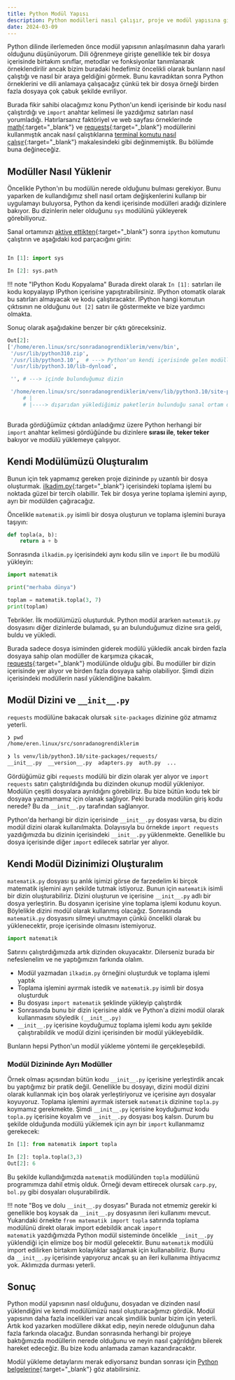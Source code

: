```yaml
---
title: Python Modül Yapısı
description: Python modülleri nasıl çalışır, proje ve modül yapısına giriş.
date: 2024-03-09
---
```


Python dilinde ilerlemeden önce modül yapısının anlaşılmasının daha yararlı olduğunu düşünüyorum.
Dili öğrenmeye girişte genellikle tek bir dosya içerisinde birtakım sınıflar, metodlar ve
fonksiyonlar tanımlanarak örneklendirilir ancak bizim buradaki hedefimiz öncelikli olarak bunların
nasıl çalıştığı ve nasıl bir araya geldiğini görmek. Bunu kavradıktan sonra Python örneklerini ve
dili anlamaya çalışacağız çünkü tek bir dosya örneği birden fazla dosyaya çok çabuk şekilde
evriliyor.

Burada fikir sahibi olacağımız konu Python'un kendi içerisinde bir kodu nasıl çalıştırdığı ve
`import` anahtar kelimesi ile yazdığımız satırları nasıl yorumladığı. Hatırlarsanız faktöriyel ve
web sayfası örneklerinde [math][math]{:target="_blank"} ve [requests][requests]{:target="_blank"}
modüllerini kullanmıştık ancak nasıl çalıştıklarına
[terminal komutu nasıl çalışır][terminal]{:target="_blank"} makalesindeki gibi değinmemiştik. Bu
bölümde buna değineceğiz.

## Modüller Nasıl Yüklenir

Öncelikle Python'ın bu modülün nerede olduğunu bulması gerekiyor. Bunu yaparken de kullandığımız
shell nasıl ortam değişkenlerini kullanıp bir uygulamayı buluyorsa, Python da kendi içerisinde
modülleri aradığı dizinlere bakıyor. Bu dizinlerin neler olduğunu `sys` modülünü yükleyerek
görebiliyoruz.

Sanal ortamınızı [aktive ettikten][activate]{:target="_blank"} sonra `ipython` komutunu çalıştırın
ve aşağıdaki kod parçacığını girin:

```py

In [1]: import sys

In [2]: sys.path
```

!!! note "IPython Kodu Kopyalama"
    Burada direkt olarak `In [1]:` satırları ile kodu kopyalayıp IPython içerisine
    yapıştırabilirsiniz. IPython otomatik olarak bu satırları almayacak ve kodu çalıştıracaktır.
    IPython hangi komutun çıktısının ne olduğunu `Out [2]` satırı ile göstermekte ve bize yardımcı
    olmakta.

Sonuç olarak aşağıdakine benzer bir çıktı göreceksiniz.

```py
Out[2]: 
['/home/eren.linux/src/sonradanogrendiklerim/venv/bin',
 '/usr/lib/python310.zip',
 '/usr/lib/python3.10',  # ---> Python'un kendi içerisinde gelen modülleri
 '/usr/lib/python3.10/lib-dynload',

 '', # ---> içinde bulunduğumuz dizin

 '/home/eren.linux/src/sonradanogrendiklerim/venv/lib/python3.10/site-packages']
     # |
     # |----> dışarıdan yüklediğimiz paketlerin bulunduğu sanal ortam dizini
 
```

Burada gördüğümüz çıktıdan anladığımız üzere Python herhangi bir `import` anahtar kelimesi
gördüğünde bu dizinlere __sırası ile__, __teker teker__ bakıyor ve modülü yüklemeye çalışıyor.

## Kendi Modülümüzü Oluşturalım

Bunun için tek yapmamız gereken proje dizininde `py` uzantılı bir dosya oluşturmak.
[ilkadim.py][ilkadim]{:target="_blank"} içerisindeki toplama işlemi bu noktada güzel bir tercih
olabillir. Tek bir dosya yerine toplama işlemini ayırıp, ayrı bir modülden çağıracağız.

Öncelikle `matematik.py` isimli bir dosya oluşturun ve toplama işlemini buraya taşıyın:

```py
def topla(a, b):
    return a + b
```

Sonrasında `ilkadim.py` içerisindeki aynı kodu silin ve `import` ile bu modülü yükleyin:

```py
import matematik

print("merhaba dünya")

toplam = matematik.topla(3, 7)
print(toplam)
```

Tebrikler. İlk modülümüzü oluşturduk. Python modül ararken `matematik.py` dosyasını diğer dizinlerde
bulamadı, şu an bulunduğumuz dizine sıra geldi, buldu ve yükledi.

Burada sadece dosya isiminden giderek modülü yükledik ancak birden fazla dosyaya sahip olan modüller
de karşımıza çıkacak, [requests][requests]{:target="_blank"} modülünde olduğu gibi. Bu modüller bir
dizin içerisinde yer alıyor ve birden fazla dosyaya sahip olabiliyor. Şimdi dizin içerisindeki
modüllerin nasıl yüklendiğine bakalım.

## Modül Dizini ve `__init__.py`

`requests` modülüne bakacak olursak `site-packages` dizinine göz atmamız yeterli.

```sh
❯ pwd
/home/eren.linux/src/sonradanogrendiklerim

❯ ls venv/lib/python3.10/site-packages/requests/
__init__.py  __version__.py  adapters.py  auth.py  ...
```

Gördüğümüz gibi `requests` modülü bir dizin olarak yer alıyor ve `import requests` satırı
çalıştırıldığında bu dizinden okunup modül yükleniyor. Modülün çeşitli dosyalara ayrıldığını
görebiliriz. Bu bize bütün kodu tek bir dosyaya yazmamamız için olanak sağlıyor. Peki burada modülün
giriş kodu nerede? Bu da `__init__.py` tarafından sağlanıyor.

Python'da herhangi bir dizin içerisinde `__init__.py` dosyası varsa, bu dizin modül dizini olarak
kullanılmakta. Dolayısıyla bu örnekde `import requests` yazdığımızda bu dizinin içerisindeki
`__init__.py` yüklenmekte. Genellikle bu dosya içerisinde diğer `import` edilecek satırlar yer
alıyor.

## Kendi Modül Dizinimizi Oluşturalım

`matematik.py` dosyası şu anlık işimizi görse de farzedelim ki birçok matematik işlemini ayrı
şekilde tutmak istiyoruz. Bunun için `matematik` isimli bir dizin oluşturabiliriz. Dizini oluşturun
ve içerisine `__init__.py` adlı bir dosya yerleştirin. Bu dosyanın içerisine yine toplama işlemi
kodunu koyun. Böylelikle dizini modül olarak kullanmış olacağız. Sonrasında `matematik.py` dosyasını
silmeyi unutmayın çünkü öncelikli olarak bu yüklenecektir, proje içerisinde olmasını istemiyoruz.

```py
import matematik
```

Satırını çalıştırdığımızda artık dizinden okuyacaktır. Dilerseniz burada bir nefeslenelim ve ne
yaptığımızın farkında olalım.

- Modül yazmadan `ilkadim.py` örneğini oluşturduk ve toplama işlemi yaptık
- Toplama işlemini ayırmak istedik ve `matematik.py` isimli bir dosya oluşturduk
- Bu dosyası `import matematik` şeklinde yükleyip çalıştırdık
- Sonrasında bunu bir dizin içerisine aldık ve Python'a dizini modül olarak kullanmasını söyledik
  `(__init__.py)`
- `__init__.py` içerisine koyduğumuz toplama işlemi kodu aynı şekilde çalıştırabildik ve modül
  dizini içerisinden bir modül yükleyebildik.

Bunların hepsi Python'un modül yükleme yöntemi ile gerçekleşebildi.

### Modül Dizininde Ayrı Modüller

Örnek olması açısından bütün kodu `__init__.py` içerisine yerleştirdik ancak bu yaptığımız bir
pratik değil. Genellikle bu dosyayı, dizini modül dizini olarak kullanmak için boş olarak
yerleştiriyoruz ve içerisine ayrı dosyalar koyuyoruz. Toplama işlemini ayırmak istersek `matematik`
dizinine `topla.py` koymamız gerekmekte. Şimdi `__init__.py` içerisine koyduğumuz kodu `topla.py`
içerisine koyalım ve `__init__.py` dosyası boş kalsın. Durum bu şekilde olduğunda modülü yüklemek
için ayrı bir `import` kullanmamız gerekecek:

```py
In [1]: from matematik import topla

In [2]: topla.topla(3,3)
Out[2]: 6
```

Bu şekilde kullandığımızda `matematik` modülünden `topla` modülünü programımıza dahil etmiş olduk.
Örneği devam ettirecek olursak `carp.py`, `bol.py` gibi dosyaları oluşurabilirdik.

!!! note "Boş ve dolu `__init__.py` dosyası"
    Burada not etmemiz gerekir ki genellikle boş koysak da `__init__.py` dosyasının ileri kullanımı
    mevcut. Yukarıdaki örnekte `from matematik import topla` satırında toplama modülünü direkt
    olarak import edebildik ancak `import matematik` yazdığımızda Python modül sisteminde öncelikle
    `__init__.py` yüklendiği için elimize boş bir modül gelecektir. Bunu `matematik` modülü import
    edilirken birtakım kolaylıklar sağlamak için kullanabiliriz. Bunu da `__init__.py` içerisinde
    yapıyoruz ancak şu an ileri kullanıma ihtiyacımız yok. Aklımızda durması yeterli.

## Sonuç

Python modül yapısının nasıl olduğunu, dosyadan ve dizinden nasıl yüklendiğini ve kendi modülümüzü
nasıl oluşturacağımızı gördük. Modül yapısının daha fazla incelikleri var ancak şimdilik bunlar
bizim için yeterli. Artık kod yazarken modüllere dikkat edip, neyin nerede olduğunun daha fazla
farkında olacağız. Bundan sonrasında herhangi bir projeye baktığımızda modüllerin nerede olduğunu ve
neyin nasıl çağrıldığını bilerek hareket edeceğiz. Bu bize kodu anlamada zaman kazandıracaktır.

Modül yükleme detaylarını merak ediyorsanız bundan sonrası için
[Python belgelerine][modulesystem]{:target="_blank"} göz atabilirsiniz.

[math]:     ../python/pythona-giris-ve-modern-gelistirme.md#biraz-matematiksel-islem
[requests]: ../python/pythona-giris-ve-modern-gelistirme.md#web-sayfas-ziyareti
[activate]: ../python/pythona-giris-ve-modern-gelistirme.md#pip-ve-virtualenv
[terminal]: ../linux/terminal-komutu-nasil-calisir.md
[ilkadim]:  ../python/pythona-giris-ve-modern-gelistirme.md#python-kullanm
[modulesystem]: https://docs.python.org/3.10/reference/import.html
